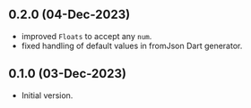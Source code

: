 ## 0.2.0 (04-Dec-2023)

- improved `Floats` to accept any `num`.
- fixed handling of default values in fromJson Dart generator.

## 0.1.0 (03-Dec-2023)

- Initial version.
